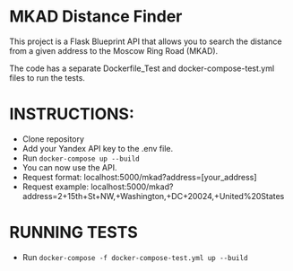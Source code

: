 # MKAD Distance Finder
This project is a Flask Blueprint API that allows you to search the distance from a given address to the Moscow Ring Road (MKAD).

The code has a separate Dockerfile_Test and docker-compose-test.yml files to run the tests.

# INSTRUCTIONS:

- Clone repository
- Add your Yandex API key to the .env file.
- Run `docker-compose up --build`
- You can now use the API.
- Request format: localhost:5000/mkad?address=[your_address]
- Request example: localhost:5000/mkad?address=2+15th+St+NW,+Washington,+DC+20024,+United%20States

# RUNNING TESTS

- Run `docker-compose -f docker-compose-test.yml up --build`